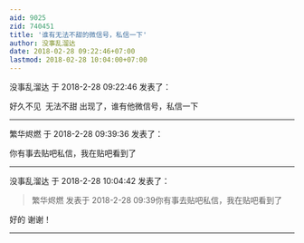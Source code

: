 ```yaml
---
aid: 9025
zid: 740451
title: '谁有无法不甜的微信号，私信一下'
author: 没事乱溜达
date: 2018-02-28 09:22:46+07:00
lastmod: 2018-02-28 10:04:00+07:00
---
```


没事乱溜达 于 2018-2-28 09:22:46 发表了：

好久不见  无法不甜 出现了，谁有他微信号，私信一下

---------

繁华烬燃 于 2018-2-28 09:39:36 发表了：

你有事去贴吧私信，我在贴吧看到了

---------

没事乱溜达 于 2018-2-28 10:04:42 发表了：

> 繁华烬燃 发表于 2018-2-28 09:39你有事去贴吧私信，我在贴吧看到了



好的 谢谢！

---------

